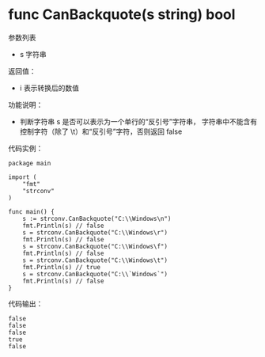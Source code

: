 # func CanBackquote(s string) bool

参数列表

- s 字符串 

返回值：

- i 表示转换后的数值 

功能说明：

- 判断字符串 s 是否可以表示为一个单行的“反引号”字符串， 字符串中不能含有控制字符（除了 \t）和“反引号”字符，否则返回 false

代码实例：

	package main
	
	import (
		"fmt"
		"strconv"
	)
	
    func main() {
        s := strconv.CanBackquote("C:\\Windows\n")
        fmt.Println(s) // false
        s = strconv.CanBackquote("C:\\Windows\r")
        fmt.Println(s) // false
        s = strconv.CanBackquote("C:\\Windows\f")
        fmt.Println(s) // false
        s = strconv.CanBackquote("C:\\Windows\t")
        fmt.Println(s) // true
        s = strconv.CanBackquote("C:\\`Windows`")
        fmt.Println(s) // false
    }


代码输出：

    false
    false
    false
    true
    false